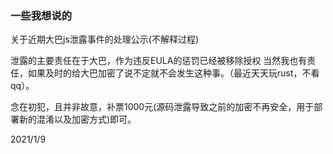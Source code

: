 ### 一些我想说的

关于近期大巴js泄露事件的处理公示(不解释过程)

泄露的主要责任在于大巴，作为违反EULA的惩罚已经被移除授权
当然我也有责任，如果及时的给大巴加密了说不定就不会发生这种事。（最近天天玩rust，不看qq）。

念在初犯，且并非故意，补票1000元(源码泄露导致之前的加密不再安全，用于部署新的混淆以及加密方式)即可。

2021/1/9
